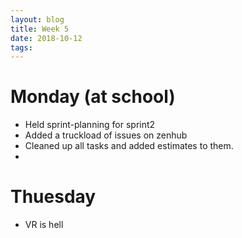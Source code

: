 ```yaml
---
layout: blog
title: Week 5
date: 2018-10-12
tags:
---
```

# Monday (at school)
* Held sprint-planning for sprint2
* Added a truckload of issues on zenhub
* Cleaned up all tasks and added estimates to them.
* 

# Thuesday
* VR is hell